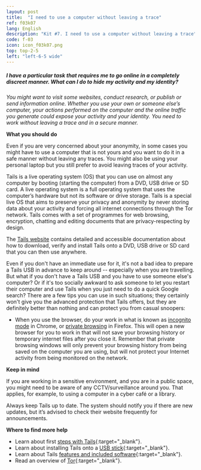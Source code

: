 ```yaml
---
layout: post
title:  "I need to use a computer without leaving a trace"
ref: f03k07
lang: English
description: "Kit #7. I need to use a computer without leaving a trace"
code: f-03
icon: icon_f03k07.png
top: top-2-5
left: "left-6-5 wide"
---
```


##### I have a particular task that requires me to go online in a completely discreet manner. What can I do to hide my activity and my identity?

*You might want to visit some websites, conduct research, or publish or send information online. Whether you use your own or someone else’s computer, your actions performed on the computer and the online traffic you generate could expose your activity and your identity. You need to work without leaving a trace and in a secure manner.*

**What you should do**

Even if you are very concerned about your anonymity, in some cases you might have to use a computer that is not yours and you want to do it in a safe manner without leaving any traces. You might also be using your personal laptop but you still prefer to avoid leaving traces of your activity.

Tails is a live operating system (OS) that you can use on almost any computer by booting (starting the computer) from a DVD, USB drive or SD card. A live operating system is a full operating system that uses the computer’s hardware but not its software or drive storage. Tails is a special live OS that aims to preserve your privacy and anonymity by never storing data about your activity and forcing all internet connections through the Tor network. Tails comes with a set of programmes for web browsing, encryption, chatting and editing documents that are privacy-respecting by design.

The [Tails website](https://tails.boum.org/getting_started/index.en.html) contains detailed and accessible documentation about how to download, verify and install Tails onto a DVD, USB drive or SD card that you can then use anywhere.

Even if you don't have an immediate use for it, it's not a bad idea to prepare a Tails USB in advance to keep around -- especially when you are travelling. But what if you don't have a Tails USB and you have to use someone else's computer? Or if it's too socially awkward to ask someone to let you restart their computer and use Tails when you just need to do a quick Google search? There are a few tips you can use in such situations; they certainly won't give you the advanced protection that Tails offers, but they are definitely better than nothing and can protect you from casual snoopers:

+ When you use the browser, do your work in what is known as [incognito mode](https://support.google.com/chrome/answer/95464) in Chrome, or [private browsing](https://support.mozilla.org/t5/Protect-your-privacy/Private-Browsing-Use-Firefox-without-saving-history/ta-p/4473) in Firefox. This will open a new browser for you to work in that will not save your browsing history or temporary internet files after you close it. Remember that private browsing windows will only prevent your browsing history from being saved on the computer you are using, but will not protect your Internet activity from being monitored on the network.

**Keep in mind**

If you are working in a sensitive environment, and you are in a public space, you might need to be aware of any CCTV/surveillance around you. That applies, for example, to using a computer in a cyber café or a library.

Always keep Tails up to date. The system should notify you if there are new updates, but it’s advised to check their website frequently for announcements.

**Where to find more help**
+ Learn about first [steps with Tails](https://tails.boum.org/doc/first_steps/index.en.html){:target="_blank"}.
+ Learn about installing Tails onto a [USB stick](https://tails.boum.org/doc/first_steps/installation/index.en.html){:target="_blank"}.
+ Learn about Tails [features and included software](https://tails.boum.org/doc/about/features/){:target="_blank"}.
+ Read an overview of [Tor](https://www.torproject.org/about/overview.html.en){:target="_blank"}.
